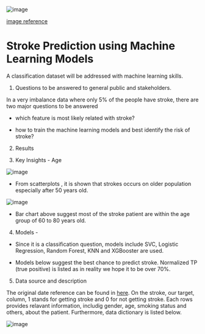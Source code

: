 
![image](https://user-images.githubusercontent.com/126204698/236042392-8184f68f-c2ad-4e97-b984-a6b83ccb56ae.png)

[image reference](https://insights.eisenhowerhealth.org/stroke-awareness-befast/)

# Stroke Prediction using Machine Learning Models
A classification dataset will be addressed with machine learning skills. 

1. Questions to be answered to general public and stakeholders.

In a very imbalance data where only 5% of the people have stroke, there are two major questions to be answered

- which feature is most likely related with stroke?

- how to train the machine learning models and best identify the risk of stroke?

2. Results







3. Key Insights - Age

![image](https://user-images.githubusercontent.com/126204698/236043513-aadadc10-c72f-4ced-97d2-ccf2c35d0909.png)

- From scatterplots , it is shown that strokes occurs on older population especially after 50 years old.


![image](https://user-images.githubusercontent.com/126204698/236043575-9256e9b2-5427-4b2a-9298-c15c23675915.png)

- Bar chart above suggest most of the stroke patient are within the age group of 60 to 80 years old.

4. Models - 

- Since it is a classification question, models include SVC, Logistic Regression, Random Forest, KNN and XGBooster are used.

- Models below suggest the best chance to predict stroke. Normalized TP (true positive) is listed as in reality we hope it to be over 70%.

5. Data source and description

The original date reference can be found in [here](https://www.kaggle.com/datasets/fedesoriano/stroke-prediction-dataset).
On the stroke, our target, column, 1 stands for getting stroke and 0 for not getting stroke. Each rows provides relavant information, includig gender, age, smoking status and others, about the patient. Furthermore, data dictionary is listed below.

![image](https://user-images.githubusercontent.com/126204698/236043392-b2cece0a-f62b-4fc3-af8a-a0ce7f47933b.png)
